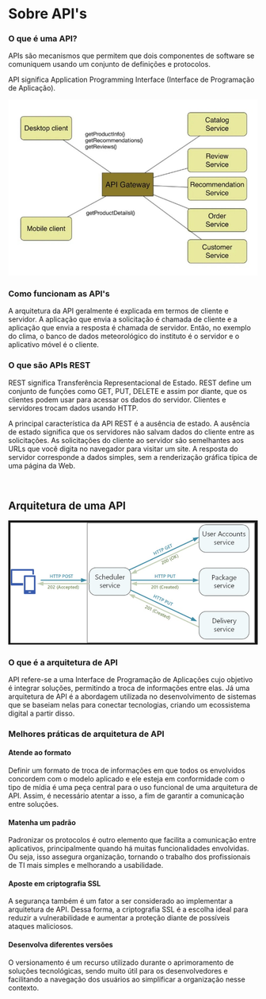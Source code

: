 <h1>Sobre API's</h1>

<h3>O que é uma API?</h3>
<p>APIs são mecanismos que permitem que dois componentes de software se comuniquem usando um conjunto de definições e protocolos. </p>

<p>API significa Application Programming Interface (Interface de Programação de Aplicação).</p>

<img src="../assets/WhatsApp Image 2023-10-17 at 8.49.14 PM.jpeg">

<h3>Como funcionam as API's</h3>
<p>A arquitetura da API geralmente é explicada em termos de cliente e servidor. A aplicação que envia a solicitação é chamada de cliente e a aplicação que envia a resposta é chamada de servidor. Então, no exemplo do clima, o banco de dados meteorológico do instituto é o servidor e o aplicativo móvel é o cliente. </p>


<h3>O que são APIs REST</h3>
<p>REST significa Transferência Representacional de Estado. REST define um conjunto de funções como GET, PUT, DELETE e assim por diante, que os clientes podem usar para acessar os dados do servidor. Clientes e servidores trocam dados usando HTTP.</p>
<p>A principal característica da API REST é a ausência de estado. A ausência de estado significa que os servidores não salvam dados do cliente entre as solicitações. As solicitações do cliente ao servidor são semelhantes aos URLs que você digita no navegador para visitar um site. A resposta do servidor corresponde a dados simples, sem a renderização gráfica típica de uma página da Web.</p>

<br>

<h2>Arquitetura de uma API</h2>

<img src="../assets/WhatsApp Image 2023-10-18 at 6.45.47 PM.jpeg">

<h3>O que é a arquitetura de API</h3>
<p>API refere-se a uma Interface de Programação de Aplicações cujo objetivo é integrar soluções, permitindo a troca de informações entre elas. Já uma arquitetura de API é a abordagem utilizada no desenvolvimento de sistemas que se baseiam nelas para conectar tecnologias, criando um ecossistema digital a partir disso.</p>

<h3>Melhores práticas de arquitetura de API</h3>

<h4>Atende ao formato</h4>
<p>Definir um formato de troca de informações em que todos os envolvidos concordem com o modelo aplicado e ele esteja em conformidade com o tipo de mídia é uma peça central para o uso funcional de uma arquitetura de API. Assim, é necessário atentar a isso, a fim de garantir a comunicação entre soluções.</p>

<h4>Matenha um padrão</h4>
<p>Padronizar os protocolos é outro elemento que facilita a comunicação entre aplicativos, principalmente quando há muitas funcionalidades envolvidas. Ou seja, isso assegura organização, tornando o trabalho dos profissionais de TI mais simples e melhorando a usabilidade.</p>

<h4>Aposte em criptografia SSL</h4>
<p>A segurança também é um fator a ser considerado ao implementar a arquitetura de API. Dessa forma, a criptografia SSL é a escolha ideal para reduzir a vulnerabilidade e aumentar a proteção diante de possíveis ataques maliciosos.</p>

<h4>Desenvolva diferentes versões</h4>
<p>O versionamento é um recurso utilizado durante o aprimoramento de soluções tecnológicas, sendo muito útil para os desenvolvedores e facilitando a navegação dos usuários ao simplificar a organização nesse contexto.</p>

